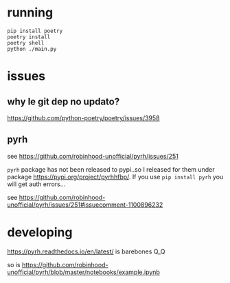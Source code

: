 # running

    pip install poetry
    poetry install
    poetry shell
    python ./main.py

# issues

## why le git dep no updato?

https://github.com/python-poetry/poetry/issues/3958

## pyrh

see https://github.com/robinhood-unofficial/pyrh/issues/251

`pyrh` package has not been released to pypi..so I released for them under package <https://pypi.org/project/pyrhhfbp/>. If you use `pip install pyrh` you will get auth errors...

see https://github.com/robinhood-unofficial/pyrh/issues/251#issuecomment-1100896232

# developing

https://pyrh.readthedocs.io/en/latest/ is barebones Q_Q

so is https://github.com/robinhood-unofficial/pyrh/blob/master/notebooks/example.ipynb